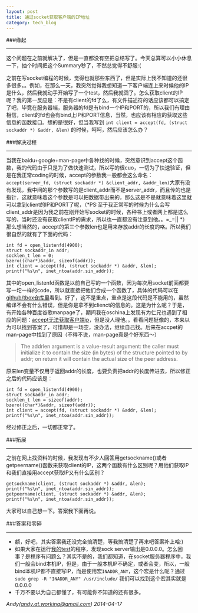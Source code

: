 ```yaml
---
layout: post
title: 通过socket获取客户端的IP地址 
category: tech_blog
---
```


###缘起

---

这个问题在之前就解决了，但是一直都没有空把总结写了。今天总算可以小小休息一下，抽个时间把这个Summary秒了，不然总觉得不舒服:(

之前在写socket编程的时候，觉得也就那些东西了，但是实际上我不知道的还很多很多。。例如，在那么一天，我突然觉得我想知道一下客户端连上来时候他的IP是什么，然后我就动手开始写了一个test，然后我就囧了。怎么获取client的IP呢？我的第一反应是：不是有client的fd了么，有文件描述符的话应该都可以搞定了吧，毕竟在服务器端，服务器的fd是有bind一个IP和PORT的，所以我们有理由相信，client的fd也会有bind上IP和PORT信息，当然，也应该有相应的获取这些信息的函数接口。想的是很好，但当我写到 `int client = accept(fd, (struct sockaddr *) &addr, &len)` 的时候，呵呵，然后应该怎么办？

###解决过程

---

当我在baidu+google+man-page中各种找的时候，突然意识到accept这个函数，我的代码由于只是为了做快速测试，所以写的很cuo，一切为了快速验证，但是在我正常coding的时候，accept的参数我一般都会这么命名：`accept(server_fd, (struct sockaddr *) &client_addr, &addr_len)`大家有没有发现，我中间的那个参数写的是client_addr而不是server_addr，而且传的也是指针，这就意味着这个参数是可以把数据带出来的，那么这是不是就意味着这里就可以拿到client的IP和PORT了呢，（*PS:至于我正常写的时候为什么会写client_addr是因为我之前在刚开始写socket的时候，各种书上或者网上都是这么写的，当时还没有获取clientIP的需求，所以也一直都没有注意到他。。=_=|| *）那么想当然的，accept的第三个参数len也是用来存放addr的长度的咯。所以我们很自然的就有了下面的代码：

    int fd = open_listenfd(4900);
	struct sockaddr_in addr;
	socklen_t len = 0;
	bzero((char*)&addr, sizeof(addr));
	int client = accept(fd, (struct sockaddr *) &addr, &len);
	printf("%s\n", inet_ntoa(addr.sin_addr));

其中的open_listenfd函数是以前自己写的一个函数，因为每次用socket前面都要写一坨一样的code，所以就直接把他们合成一个函数了，具体的代码可以在[github/tbox仓库里](http://github.com/andycoder7/tbox/blob/master/get_socket_client_ip/test.c)看到。好了，这不是重点，重点是这段代码是不能用的，虽然编译不会有什么错误，但是你是拿不到clienct的信息的。这是为什么呢？于是，有开始各种百度谷歌manpage了，期间我在oschina上发现有为仁兄也遇到了相应的问题：[accept无法获取客户端ip](http://www.oschina.net/question/1166197_149234)，但是没人理他。。看看问题挺像的，本来以为可以找到答案了，可惜却是一场空，没办法，继续自己找。后来在accpet的man-page中找到了原因（不得不说，man-page真是个好东西～）

> The addrlen argument is a value-result argument: the caller must initialize it to contain the size (in bytes) of the structure pointed to by addr; on return it will contain the actual size of the peer address.

原来len变量不仅用于返回addr的长度，也要负责把addr的长度传进去，所以修正之后的代码应该是：

    int fd = open_listenfd(4900);
	struct sockaddr_in addr;
	socklen_t len = sizeof(addr);
	bzero((char*)&addr, sizeof(addr));
	int client = accept(fd, (struct sockaddr *) &addr, &len);
	printf("%s\n", inet_ntoa(addr.sin_addr));

经过修正之后，一切都正常了。

###拓展

---

之前在网上找资料的时候，我发现有不少人回答用getsockname()或者getpeername()函数来获取client的IP，这两个函数有什么区别呢？用他们获取IP和我们直接用accept获取IP又有什么区别？

	getsockname(client, (struct sockaddr *) &addr, &len);
	printf("%s\n", inet_ntoa(addr.sin_addr));
	getpeername(client, (struct sockaddr *) &addr, &len);
	printf("%s\n", inet_ntoa(addr.sin_addr));

大家可以自己想一下。答案我下面再说。

###答案和零碎

---

- 额，好吧，其实答案我还没完全搞清楚，等我搞清楚了再来吧答案补上哈:)
- 如果大家在运行[我的test](test.c)的程序，发现sock server输出是0.0.0.0。怎么回事？是程序有问题么？其实不是的，我们都知道，在socket服务器程序中，我们一般会bind本机IP，但是，由于一般本机IP不确定，或者会变，所以，一般bind本机IP都不直接写IP，而是使用宏`INADDR_ANY`，这个宏是什么呢？通过 `sudo grep -R "INADDR_ANY" /usr/include/` 我们可以找到这个宏其实就是0.0.0.0
- 千万不要以为自己都懂了，有可能你不知道的还有很多。

*Andy(andy.at.working@gmail.com) 2014-04-17*
